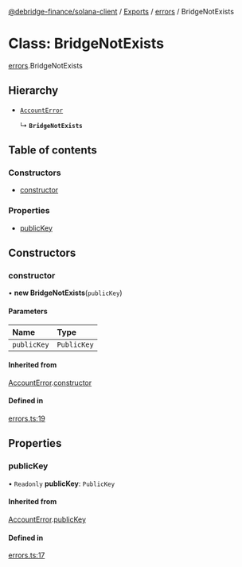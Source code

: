 [@debridge-finance/solana-client](../README.md) / [Exports](../modules.md) / [errors](../modules/errors.md) / BridgeNotExists

# Class: BridgeNotExists

[errors](../modules/errors.md).BridgeNotExists

## Hierarchy

- [`AccountError`](errors.AccountError.md)

  ↳ **`BridgeNotExists`**

## Table of contents

### Constructors

- [constructor](errors.BridgeNotExists.md#constructor)

### Properties

- [publicKey](errors.BridgeNotExists.md#publickey)

## Constructors

### constructor

• **new BridgeNotExists**(`publicKey`)

#### Parameters

| Name | Type |
| :------ | :------ |
| `publicKey` | `PublicKey` |

#### Inherited from

[AccountError](errors.AccountError.md).[constructor](errors.AccountError.md#constructor)

#### Defined in

[errors.ts:19](https://github.com/debridge-finance/solana-contracts-client/blob/1b61583/src/errors.ts#L19)

## Properties

### publicKey

• `Readonly` **publicKey**: `PublicKey`

#### Inherited from

[AccountError](errors.AccountError.md).[publicKey](errors.AccountError.md#publickey)

#### Defined in

[errors.ts:17](https://github.com/debridge-finance/solana-contracts-client/blob/1b61583/src/errors.ts#L17)
